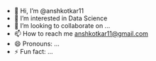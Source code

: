 - 👋 Hi, I’m @anshkotkar11
- 👀 I’m interested in Data Science
- 💞️ I’m looking to collaborate on ...
- 📫 How to reach me anshkotkar11@gmail.com
- 😄 Pronouns: ...
- ⚡ Fun fact: ...

<!---
anshkotkar/anshkotkar is a ✨ special ✨ repository because its `README.md` (this file) appears on your GitHub profile.
You can click the Preview link to take a look at your changes.
--->
